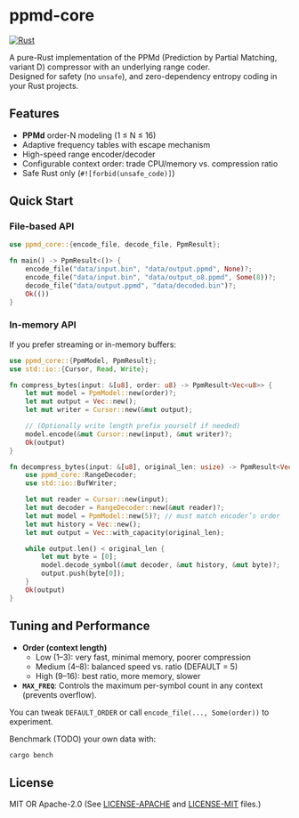 # ppmd-core

[![Rust](https://github.com/walker84837/ppmd-core/actions/workflows/rust.yml/badge.svg)](https://github.com/walker84837/ppmd-core/actions/workflows/rust.yml)

A pure-Rust implementation of the PPMd (Prediction by Partial Matching, variant D) compressor with an underlying range coder.  
Designed for safety (no `unsafe`), and zero-dependency entropy coding in your Rust projects.

## Features

- **PPMd** order-N modeling (1 ≤ N ≤ 16) 
- Adaptive frequency tables with escape mechanism
- High-speed range encoder/decoder
- Configurable context order: trade CPU/memory vs. compression ratio
- Safe Rust only (`#![forbid(unsafe_code)]`)

## Quick Start

### File-based API

```rust
use ppmd_core::{encode_file, decode_file, PpmResult};

fn main() -> PpmResult<()> {
    encode_file("data/input.bin", "data/output.ppmd", None)?;
    encode_file("data/input.bin", "data/output_o8.ppmd", Some(8))?;
    decode_file("data/output.ppmd", "data/decoded.bin")?;
    Ok(())
}
```

### In-memory API

If you prefer streaming or in-memory buffers:

```rust
use ppmd_core::{PpmModel, PpmResult};
use std::io::{Cursor, Read, Write};

fn compress_bytes(input: &[u8], order: u8) -> PpmResult<Vec<u8>> {
    let mut model = PpmModel::new(order)?;
    let mut output = Vec::new();
    let mut writer = Cursor::new(&mut output);

    // (Optionally write length prefix yourself if needed)
    model.encode(&mut Cursor::new(input), &mut writer)?;
    Ok(output)
}

fn decompress_bytes(input: &[u8], original_len: usize) -> PpmResult<Vec<u8>> {
    use ppmd_core::RangeDecoder;
    use std::io::BufWriter;

    let mut reader = Cursor::new(input);
    let mut decoder = RangeDecoder::new(&mut reader)?;
    let mut model = PpmModel::new(5)?; // must match encoder’s order
    let mut history = Vec::new();
    let mut output = Vec::with_capacity(original_len);

    while output.len() < original_len {
        let mut byte = [0];
        model.decode_symbol(&mut decoder, &mut history, &mut byte)?;
        output.push(byte[0]);
    }
    Ok(output)
}
```

## Tuning and Performance

- **Order (context length)**
  * Low (1–3): very fast, minimal memory, poorer compression
  * Medium (4–8): balanced speed vs. ratio (DEFAULT = 5)
  * High (9–16): best ratio, more memory, slower
- **`MAX_FREQ`**:  Controls the maximum per-symbol count in any context (prevents overflow).

You can tweak `DEFAULT_ORDER` or call `encode_file(..., Some(order))` to experiment.

Benchmark (TODO) your own data with:

```bash
cargo bench
```

## License

MIT OR Apache-2.0 (See [LICENSE-APACHE](LICENSE-APACHE) and [LICENSE-MIT](LICENSE-MIT) files.)
